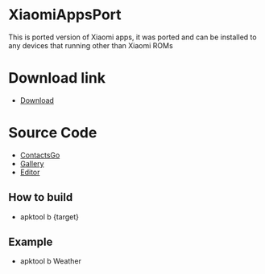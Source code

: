 
# XiaomiAppsPort
This is ported version of Xiaomi apps, it was ported and can be installed to any devices that running other than Xiaomi ROMs

# Download link
- [Download](https://www.pling.com/p/1933536/)

# Source Code
- [ContactsGo](https://github.com/AyraHikari/XiaomiAppsPort/tree/master/ContactsGo)
- [Gallery](https://github.com/AyraHikari/XiaomiAppsPort/tree/master/Gallery)
- [Editor](https://github.com/AyraHikari/XiaomiAppsPort/tree/master/Editor)

## How to build
- apktool b {target}

## Example
- apktool b Weather
